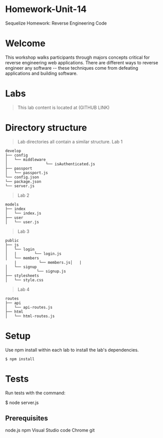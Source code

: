 # Homework-Unit-14 
Sequelize Homework: Reverse Engineering Code

# Welcome

This workshop walks participants through majors concepts critical for reverse engineering web applications. There are different ways to reverse engineer any software -- these techniques come from defeating applications and building software.

# Labs

> This lab content is located at (GITHUB LINK)

# Directory structure
> Lab directories all contain a similar structure.
Lab 1
```
develop
├── config
│   └── middleware
│                 └── isAuthenticated.js           
├── passport
│   └── passport.js
└── config.json
└── package.json
└── server.js
```
> Lab 2
```
models
├── index
│   └── index.js        
├── user
│   └── user.js
```
> Lab 3
```
public
├── js
│   └── login       
│   |        └── login.js
│   └── members
    |          └── members.js│   |        
│   └── signup
│             └── signup.js
├── stylesheets
│   └── style.css
```
> Lab 4
```
routes
├── api
│   └── api-routes.js        
├── html
│   └── html-routes.js
```
# Setup
Use npm install within each lab to install the lab's dependencies.
```
$ npm install
```
# Tests
Run tests with the command:

$ node server.js
## Prerequisites
node.js
npm
Visual Studio code
Chrome
git
